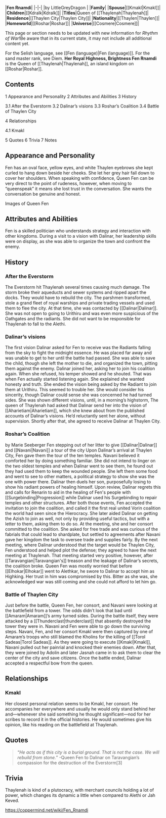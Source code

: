 |**Fen Rnamdi**|
|-|-|
|by  LittleGreyDragon |
|**Family**|
|**Spouse**|[[Kmakl\|Kmakl]]|
|**Children**|[[Kdralk\|Kdralk]]|
|**Titles**|Queen of [[Thaylenah\|Thaylenah]]|
|**Residence**|[[Thaylen City\|Thaylen City]]|
|**Nationality**|[[Thaylen\|Thaylen]]|
|**Homeworld**|[[Roshar\|Roshar]]|
|**Universe**|[[Cosmere\|Cosmere]]|

This page or section needs to be updated with new information for *Rhythm of War*!Be aware that in its current state, it may not include all additional content yet.

For the Selish language, see [[Fen (language)\|Fen (language)]].
For the sand master rank, see Diem.
**Her Royal Highness, Brightness Fen Rnamdi** is the Queen of [[Thaylenah\|Thaylenah]], an island kingdom on [[Roshar\|Roshar]].

## Contents

1 Appearance and Personality
2 Attributes and Abilities
3 History

3.1 After the Everstorm
3.2 Dalinar’s visions
3.3 Roshar’s Coalition
3.4 Battle of Thaylen City


4 Relationships

4.1 Kmakl


5 Quotes
6 Trivia
7 Notes


## Appearance and Personality
Fen has an oval face, yellow eyes, and white Thaylen eyebrows she kept curled to hang down beside her cheeks. She let her grey hair fall down to cover her shoulders.
When speaking with confidence, Queen Fen can be very direct to the point of rudeness, however, when moving to “queenspeak” it means she lost trust in the conversation. She wants the conversation be genuine and honest.


Images of Queen Fen

























## Attributes and Abilities
Fen is a skilled politician who understands strategy and interaction with other kingdoms. During a visit to a vision with Dalinar, her leadership skills were on display, as she was able to organize the town and confront the enemy.

## History
### After the Everstorm
The Everstorm hit Thaylenah several times causing much damage. The storm broke their aqueducts and sewer systems and ripped apart the docks. They would have to rebuild the city. The parshmen transformed, stole a grand fleet of royal warships and private trading vessels and used them to flee the city.
At that time, she was contacted by [[Dalinar\|Dalinar]]. She was not open to going to Urithiru and was even more suspicious of the Oathgates and the radiants. She did not want to be responsible for Thaylenah to fall to the Alethi.

### Dalinar’s visions
The first vision Dalinar asked for Fen to receive was the Radiants falling from the sky to fight the midnight essence. He was placed far away and was unable to get to her until the battle had passed. She was able to save the child, though she left the mother to die, and organized the town, pitting them against the enemy. Dalinar joined her, asking her to join his coalition again. When she refused, his temper showed and he shouted. That was when Fen actually started listening again. She explained she wanted honesty and truth. She ended the vision being asked by the Radiant to join them at Urithiru. This seemed to trouble her. She would consider his sincerity, though Dalinar could sense she was concerned he had turned sides.
She was shown different visions, until, in a morning’s highstorm, The queen of Thaylenah had asked that Dalinar send her into the vision of [[Aharietiam\|Aharietiam]], which she knew about from the published accounts of Dalinar’s visions. He’d reluctantly sent her alone, without supervision. Shortly after that, she agreed to receive Dalinar at Thaylen City.

### Roshar’s Coalition
 by  Marie Seeberger  Fen stepping out of her litter to give [[Dalinar\|Dalinar]] and [[Navani\|Navani]] a tour of the city
Upon Dalinar’s arrival at Thaylen City, Fen gave them the tour of the ten temples. Navani believed it comforted her by doing something familiar. She did not intend to linger on the two oldest temples and when Dalinar went to see them, he found out they had used them to keep the wounded people. She left them some food and went to see to other matters, a political strategy to show she was the one with power there. Dalinar then duels her son, purposefully losing to show his radiant powers of healing himself. Upon review, Dalinar regrets this and calls for Renarin to aid in the healing of Fen's people with [[Surgebinding\|Progression]] while Dalinar used his Surgebinding to repair temples and other structures. After both those events, Fen accepted the invitation to join the coalition, and called it the first real united Vorin coalition the world had seen since the Hierocracy.
She later aided Dalinar on getting the Azish to join as well, not only by providing useful tactics, but with a letter to them, asking them to do so.
At the meeting, she and her consort committed to the coalition. She asked for free trade and was curious of the fabrials that could lead to shardplate, but settled to agreements after Navani gave her kingdom the task to oversee trade and supplies fairly. By the next meeting, where Dalinar understood that the target would be Thaylen City, Fen understood and helped plot the defense; they agreed to have the next meeting at Thaylenah.
That meeting started very positive, however, after [[Taravangian\|Taravangian's]] treason and the leakage of Dalinar’s secrets, the coalition broke. Queen Fen was mostly worried that before [[Elhokar\|Elhokar]] went to Alethkar, he swore to Dalinar to accept him as Highking. Her trust in him was compromised by this. Bitter as she was, she acknowledged war was still coming and she could not afford to let him go.

### Battle of Thaylen City
Just before the battle, Queen Fen, her consort, and Navani were looking at the battlefield from a tower. The odds didn’t look that bad until [[Amaram\|Amaram]]’s army turned sides. During the battle itself, they were attacked by a [[Thunderclast\|thunderclast]] that absently destroyed the tower they were in. Navani and Fen were able to go down the surviving steps.
Navani, Fen, and her consort Kmakl were then captured by one of Amaram’s troops who still blamed the Kholins for the killing of [[Torol Sadeas\|Torol Sadeas]]. As they were going to execute [[Kmakl\|Kmakl]], Navani pulled out her painrial and knocked their enemies down.
After that, they were joined by Adolin and later Jasnah came in to ask them to clear the center of the city and save citizens. Once the battle ended, Dalinar accepted a respectful bow from the queen.

## Relationships
### Kmakl
Her closest personal relation seems to be Kmakl, her consort. He accompanies her everywhere and usually he would only stand behind her and—whenever she said something he thought significant—nod for her scribes to record it in the official histories. He would sometimes give his opinion, like his reading on the battlefield at Thaylenah.

## Quotes
>“*He acts as if this city is a burial ground. That is not the case. We will rebuild from stone.*”
\-Queen Fen to Dalinar on Taravangian’s compassion for the destruction of the Everstorm[3]


## Trivia
Thaylenah is kind of a plutocracy, with merchant councils holding a lot of power, which changes its dynamic a little when compared to Alethi or Jah Keved.


https://coppermind.net/wiki/Fen_Rnamdi
